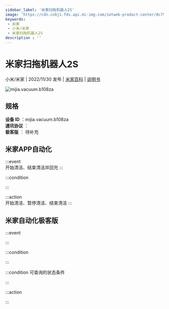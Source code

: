 ```yaml
---
sidebar_label: '米家扫拖机器人2S'
image: 'https://cdn.cnbj1.fds.api.mi-img.com/iotweb-product-center/8c75b8e53715894fc0a27b6b9bf5f469_1660809646140.png?GalaxyAccessKeyId=AKVGLQWBOVIRQ3XLEW&Expires=9223372036854775807&Signature=5aTRVovmRxwHxui/KVg3+RZGiGM='
keywords: 
 - 米家
 - 小米/米家
 - 米家扫拖机器人2S
description : ''
---
```

# 米家扫拖机器人2S

小米/米家 | 2022/11/30 发布 | [米家百科](https://home.mi.com/webapp/content/baike/product/index.html?model=mijia.vacuum.b108za) | [说明书](https://home.mi.com/views/introduction.html?model=mijia.vacuum.b108za&region=cn)

![mijia.vacuum.b108za](https://cdn.cnbj1.fds.api.mi-img.com/iotweb-product-center/8c75b8e53715894fc0a27b6b9bf5f469_1660809646140.png?GalaxyAccessKeyId=AKVGLQWBOVIRQ3XLEW&Expires=9223372036854775807&Signature=5aTRVovmRxwHxui/KVg3+RZGiGM=)

## 规格  
> 
**设备 ID** ：mijia.vacuum.b108za  
**通讯协议** ：  
**极客版**  ： 待补充 


## 米家APP自动化  

:::event  
开始清洁、结束清洁并回充
:::

:::condition  

:::

:::action   
开始清洁、暂停清洁、结束清洁
:::

## 米家自动化极客版  

:::event  

:::

:::condition  

:::

:::condition 可查询的状态条件  

:::

:::action  

:::

        
